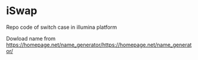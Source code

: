 # iSwap
Repo code of switch case in illumina platform

Dowload name from https://homepage.net/name_generator/https://homepage.net/name_generator/
